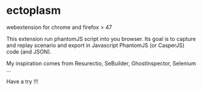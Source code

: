 # ectoplasm
webextension for chrome and firefox > 47

This extension run phantomJS script into you browser. Its goal is to capture and replay scenario and export in Javascript PhantomJS (or CasperJS) code (and JSON).

My inspiration comes from Resurectio, SeBuilder, GhostInspector, Selenium ...

Have a try !!!
